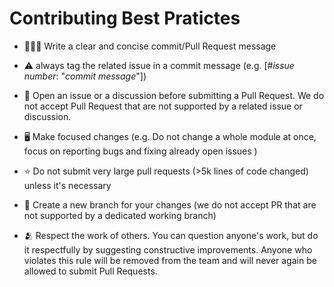 # Contributing Best Pratictes

- 🧑🏻‍🏫 Write a clear and concise commit/Pull Request message

- ⚠️ always tag the related issue in a commit message (e.g. [#_issue number_: "_commit message_"])

- 🤖 Open an issue or a discussion before submitting a Pull Request. We do not accept Pull Request that are not supported by a related issue or discussion. 

- 🖥️ Make focused changes (e.g. Do not change a whole module at once, focus on reporting bugs and fixing already open issues )

- ⭐ Do not submit very large pull requests (>5k lines of code changed) unless it's necessary

- 🔨 Create a new branch for your changes (we do not accept PR that are not supported by a dedicated working branch)

- 🫂 Respect the work of others. You can question anyone's work, but do it respectfully by suggesting constructive improvements. Anyone who violates this rule will be removed from the team and will never again be allowed to submit Pull Requests.